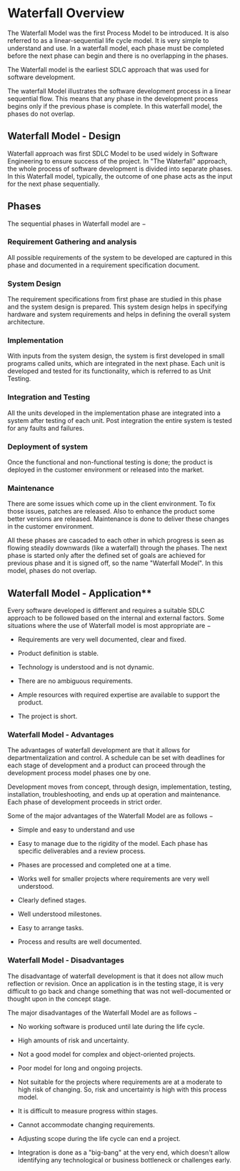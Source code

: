 # Waterfall Overview

 

The Waterfall Model was the first Process Model to be introduced. It is also referred to as a linear-sequential life cycle model. It is very simple to understand and use. In a waterfall model, each phase must be completed before the next phase can begin and there is no overlapping in the phases.

 

The Waterfall model is the earliest SDLC approach that was used for software development.

 

The waterfall Model illustrates the software development process in a linear sequential flow. This means that any phase in the development process begins only if the previous phase is complete. In this waterfall model, the phases do not overlap.

 

 

## Waterfall Model - Design

 

Waterfall approach was first SDLC Model to be used widely in Software Engineering to ensure success of the project. In "The Waterfall" approach, the whole process of software development is divided into separate phases. In this Waterfall model, typically, the outcome of one phase acts as the input for the next phase sequentially.

 

## Phases

The sequential phases in Waterfall model are −

 

### Requirement Gathering and analysis


All possible requirements of the system to be developed are captured in this phase and documented in a requirement specification document.

 

### System Design


The requirement specifications from first phase are studied in this phase and the system design is prepared. This system design helps in specifying hardware and system requirements and helps in defining the overall system architecture.


     

### Implementation


With inputs from the system design, the system is first developed in small programs called units, which are integrated in the next phase. Each unit is developed and tested for its functionality, which is referred to as Unit Testing.

 

### Integration and Testing


All the units developed in the implementation phase are integrated into a system after testing of each unit. Post integration the entire system is tested for any faults and failures.

 

### Deployment of system


Once the functional and non-functional testing is done; the product is deployed in the customer environment or released into the market.


### Maintenance


There are some issues which come up in the client environment. To fix those issues, patches are released. Also to enhance the product some better versions are released. Maintenance is done to deliver these changes in the customer environment.

 
All these phases are cascaded to each other in which progress is seen as flowing steadily downwards (like a waterfall) through the phases. The next phase is started only after the defined set of goals are achieved for previous phase and it is signed off, so the name "Waterfall Model". In this model, phases do not overlap.

 

 
## Waterfall Model - Application**


Every software developed is different and requires a suitable SDLC approach to be followed based on the internal and external factors. Some situations where the use of Waterfall model is most appropriate are −

*   Requirements are very well documented, clear and fixed.

*   Product definition is stable.

*   Technology is understood and is not dynamic.

*   There are no ambiguous requirements.

*   Ample resources with required expertise are available to support the product.

*   The project is short.
 

### Waterfall Model - Advantages

 

The advantages of waterfall development are that it allows for departmentalization and control. A schedule can be set with deadlines for each stage of development and a product can proceed through the development process model phases one by one.

 

Development moves from concept, through design, implementation, testing, installation, troubleshooting, and ends up at operation and maintenance. Each phase of development proceeds in strict order.

 

Some of the major advantages of the Waterfall Model are as follows −

*   Simple and easy to understand and use

*   Easy to manage due to the rigidity of the model. Each phase has specific deliverables and a review process.

*   Phases are processed and completed one at a time.

*   Works well for smaller projects where requirements are very well understood.

*   Clearly defined stages.

*   Well understood milestones.

*   Easy to arrange tasks.

*   Process and results are well documented.


 
### Waterfall Model - Disadvantages


The disadvantage of waterfall development is that it does not allow much reflection or revision. Once an application is in the testing stage, it is very difficult to go back and change something that was not well-documented or thought upon in the concept stage.


The major disadvantages of the Waterfall Model are as follows −

*   No working software is produced until late during the life cycle.

*   High amounts of risk and uncertainty.

*   Not a good model for complex and object-oriented projects.

*   Poor model for long and ongoing projects.

*   Not suitable for the projects where requirements are at a moderate to high risk of changing. So, risk and uncertainty is high with this process model.

*   It is difficult to measure progress within stages.

*   Cannot accommodate changing requirements.

*   Adjusting scope during the life cycle can end a project.
 
*   Integration is done as a "big-bang" at the very end, which doesn't allow identifying any technological or business bottleneck or challenges early.
